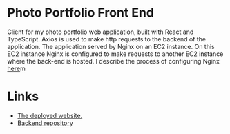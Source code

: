 # Photo Portfolio Front End
Client for my photo portfolio web application, built with React and TypeScript.
Axios is used to make http requests to the backend of the application. The application served
by Nginx on an EC2 instance. On this EC2 instance Nginx is configured to make requests to another EC2 instance
where the back-end is hosted. I describe the process of configuring Nginx <a href="https://github.com/RyanReedKnight/Notes-and-instructions/blob/main/Nginx/Configuring-Two-EC2-Instances-with-Nginx.md">here</a>m

# Links
  * <a href="http://ryan-knights-photo-website.com">The deployed website.</a>
  * <a href="https://github.com/RyanReedKnight/PortfolioBackend" target="_blank">Backend repository</a>
